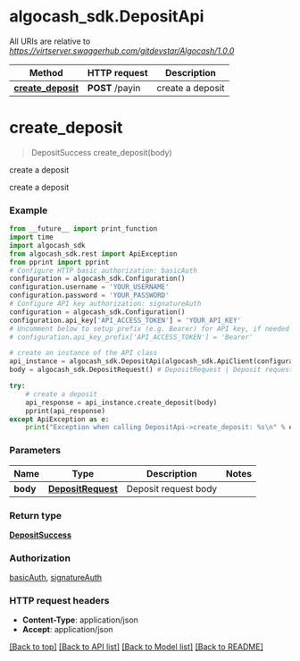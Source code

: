 # algocash_sdk.DepositApi

All URIs are relative to *https://virtserver.swaggerhub.com/gitdevstar/Algocash/1.0.0*

Method | HTTP request | Description
------------- | ------------- | -------------
[**create_deposit**](DepositApi.md#create_deposit) | **POST** /payin | create a deposit

# **create_deposit**
> DepositSuccess create_deposit(body)

create a deposit

create a deposit

### Example
```python
from __future__ import print_function
import time
import algocash_sdk
from algocash_sdk.rest import ApiException
from pprint import pprint
# Configure HTTP basic authorization: basicAuth
configuration = algocash_sdk.Configuration()
configuration.username = 'YOUR_USERNAME'
configuration.password = 'YOUR_PASSWORD'
# Configure API key authorization: signatureAuth
configuration = algocash_sdk.Configuration()
configuration.api_key['API_ACCESS_TOKEN'] = 'YOUR_API_KEY'
# Uncomment below to setup prefix (e.g. Bearer) for API key, if needed
# configuration.api_key_prefix['API_ACCESS_TOKEN'] = 'Bearer'

# create an instance of the API class
api_instance = algocash_sdk.DepositApi(algocash_sdk.ApiClient(configuration))
body = algocash_sdk.DepositRequest() # DepositRequest | Deposit request body

try:
    # create a deposit
    api_response = api_instance.create_deposit(body)
    pprint(api_response)
except ApiException as e:
    print("Exception when calling DepositApi->create_deposit: %s\n" % e)
```

### Parameters

Name | Type | Description  | Notes
------------- | ------------- | ------------- | -------------
 **body** | [**DepositRequest**](DepositRequest.md)| Deposit request body | 

### Return type

[**DepositSuccess**](DepositSuccess.md)

### Authorization

[basicAuth](../README.md#basicAuth), [signatureAuth](../README.md#signatureAuth)

### HTTP request headers

 - **Content-Type**: application/json
 - **Accept**: application/json

[[Back to top]](#) [[Back to API list]](../README.md#documentation-for-api-endpoints) [[Back to Model list]](../README.md#documentation-for-models) [[Back to README]](../README.md)

